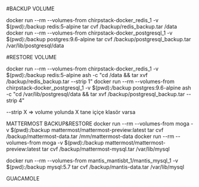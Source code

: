 #BACKUP VOLUME

docker run --rm --volumes-from chirpstack-docker_redis_1 -v $(pwd):/backup redis:5-alpine tar cvf /backup/redis_backup.tar /data
docker run --rm --volumes-from chirpstack-docker_postgresql_1 -v $(pwd):/backup postgres:9.6-alpine tar cvf /backup/postgresql_backup.tar /var/lib/postgresql/data

#RESTORE VOLUME

docker run --rm --volumes-from chirpstack-docker_redis_1 -v $(pwd):/backup redis:5-alpine ash -c "cd /data && tar xvf /backup/redis_backup.tar --strip 1"
docker run --rm --volumes-from chirpstack-docker_postgresql_1 -v $(pwd):/backup postgres:9.6-alpine ash -c "cd /var/lib/postgresql/data && tar xvf /backup/postgresql_backup.tar --strip 4"

--strip X => volume yolunda X tane içiçe klasör varsa

MATTERMOST BACKUP&RESTORE
docker run --rm --volumes-from moga -v $(pwd):/backup mattermost/mattermost-preview:latest tar cvf /backup/mattermost-data.tar /mm/mattermost-data
docker run --rm --volumes-from moga -v $(pwd):/backup mattermost/mattermost-preview:latest tar cvf /backup/mattermost-mysql.tar /var/lib/mysql

docker run --rm --volumes-from mantis_mantisbt_1/mantis_mysql_1 -v $(pwd):/backup mysql:5.7 tar cvf /backup/mantis-data.tar /var/lib/mysql

GUACAMOLE
